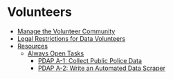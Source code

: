 # Volunteers

* [Manage the Volunteer Community](manage-the-volunteer-community.md)
* [Legal Restrictions for Data Volunteers](legal-restrictions-for-data-volunteers.md)
* [Resources]()
  * [Always Open Tasks]()
    * [PDAP A-1: Collect Public Police Data]()
    * [PDAP A-2: Write an Automated Data Scraper](../data_collection/write-a-data-scraper.md)

